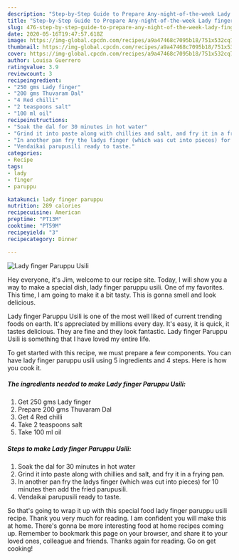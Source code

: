 ```yaml
---
description: "Step-by-Step Guide to Prepare Any-night-of-the-week Lady finger Paruppu Usili"
title: "Step-by-Step Guide to Prepare Any-night-of-the-week Lady finger Paruppu Usili"
slug: 476-step-by-step-guide-to-prepare-any-night-of-the-week-lady-finger-paruppu-usili
date: 2020-05-16T19:47:57.618Z
image: https://img-global.cpcdn.com/recipes/a9a47468c7095b18/751x532cq70/lady-finger-paruppu-usili-recipe-main-photo.jpg
thumbnail: https://img-global.cpcdn.com/recipes/a9a47468c7095b18/751x532cq70/lady-finger-paruppu-usili-recipe-main-photo.jpg
cover: https://img-global.cpcdn.com/recipes/a9a47468c7095b18/751x532cq70/lady-finger-paruppu-usili-recipe-main-photo.jpg
author: Louisa Guerrero
ratingvalue: 3.9
reviewcount: 3
recipeingredient:
- "250 gms Lady finger"
- "200 gms Thuvaram Dal"
- "4 Red chilli"
- "2 teaspoons salt"
- "100 ml oil"
recipeinstructions:
- "Soak the dal for 30 minutes in hot water"
- "Grind it into paste along with chillies and salt, and fry it in a frying pan."
- "In another pan fry the ladys finger (which was cut into pieces) for 10 minutes then add the fried parupusili."
- "Vendaikai parupusili ready to taste."
categories:
- Recipe
tags:
- lady
- finger
- paruppu

katakunci: lady finger paruppu 
nutrition: 289 calories
recipecuisine: American
preptime: "PT13M"
cooktime: "PT59M"
recipeyield: "3"
recipecategory: Dinner

---
```



![Lady finger Paruppu Usili](https://img-global.cpcdn.com/recipes/a9a47468c7095b18/751x532cq70/lady-finger-paruppu-usili-recipe-main-photo.jpg)

Hey everyone, it's Jim, welcome to our recipe site. Today, I will show you a way to make a special dish, lady finger paruppu usili. One of my favorites. This time, I am going to make it a bit tasty. This is gonna smell and look delicious.

Lady finger Paruppu Usili is one of the most well liked of current trending foods on earth. It's appreciated by millions every day. It's easy, it is quick, it tastes delicious. They are fine and they look fantastic. Lady finger Paruppu Usili is something that I have loved my entire life.




To get started with this recipe, we must prepare a few components. You can have lady finger paruppu usili using 5 ingredients and 4 steps. Here is how you cook it.

<!--inarticleads1-->

##### The ingredients needed to make Lady finger Paruppu Usili:

1. Get 250 gms Lady finger
1. Prepare 200 gms Thuvaram Dal
1. Get 4 Red chilli
1. Take 2 teaspoons salt
1. Take 100 ml oil




<!--inarticleads2-->

##### Steps to make Lady finger Paruppu Usili:

1. Soak the dal for 30 minutes in hot water
1. Grind it into paste along with chillies and salt, and fry it in a frying pan.
1. In another pan fry the ladys finger (which was cut into pieces) for 10 minutes then add the fried parupusili.
1. Vendaikai parupusili ready to taste.




So that's going to wrap it up with this special food lady finger paruppu usili recipe. Thank you very much for reading. I am confident you will make this at home. There's gonna be more interesting food at home recipes coming up. Remember to bookmark this page on your browser, and share it to your loved ones, colleague and friends. Thanks again for reading. Go on get cooking!
